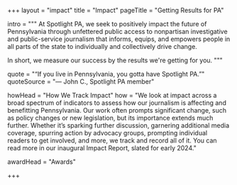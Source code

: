 +++
layout = "impact"
title = "Impact"
pageTitle = "Getting Results for PA"

intro = """
At Spotlight PA, we seek to positively impact the future of Pennsylvania through unfettered public access to nonpartisan investigative and public-service journalism that informs, equips, and empowers people in all parts of the state to individually and collectively drive change.

In short, we measure our success by the results we're getting for you.
"""

quote = "“If you live in Pennsylvania, you gotta have Spotlight PA.”"
quoteSource = "— John C., Spotlight PA member"

howHead = "How We Track Impact"
how = "We look at impact across a broad spectrum of indicators to assess how our journalism is affecting and benefitting Pennsylvania. Our work often prompts significant change, such as policy changes or new legislation, but its importance extends much further. Whether it’s sparking further discussion, garnering additional media coverage, spurring action by advocacy groups, prompting individual readers to get involved, and more, we track and record all of it. You can read more in our inaugural Impact Report, slated for early 2024."

awardHead = "Awards"

+++